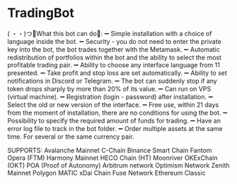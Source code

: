 # TradingBot
( ・・)つ🔶What this bot can do🔶:
➖  Simple installation with a choice of language inside the bot.
➖  Security - you do not need to enter the private key into the bot, the bot trades together with the Metamask.
➖  Automatic redistribution of portfolios within the bot and the ability to select the most profitable trading pair.
➖  Ability to choose any interface language from 11 presented.
➖  Take profit and stop loss are set automatically.
➖  Ability to set notifications in Discord or Telegram.
➖  The bot can suddenly stop if any token drops sharply by more than 20% of its value.
➖  Can run on VPS (virtual machine).
➖  Registration (login - password) after installation.
➖  Select the old or new version of the interface.
➖  Free use, within 21 days from the moment of installation, there are no conditions for using the bot.
➖  Possibility to specify the required amount of funds for trading.
➖  Have an error log file to track in the bot folder.
➖  Order multiple assets at the same time. For several or the same currency pair.

SUPPORTS:
Avalanche Mainnet C-Chain
Binance Smart Chain
Fantom Opera (FTM)
Harmony Mainnet
HECO Chain (HT)
Moonriver
OKExChain (OKT)
POA (Proof of Autonomy)
Arbitrum network
Optimism Network
Zenith Mainnet
Polygon MATIC
xDai Chain
Fuse Network
Ethereum Classic
